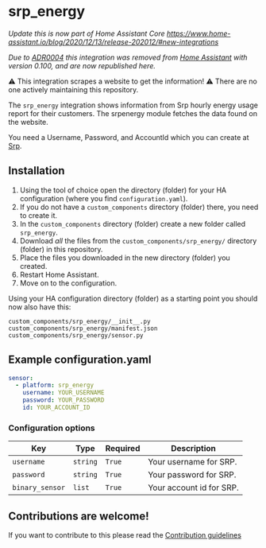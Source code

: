 # srp_energy

_Update this is now part of Home Assistant Core https://www.home-assistant.io/blog/2020/12/13/release-202012/#new-integrations_

_Due to [ADR0004](https://github.com/home-assistant/architecture/blob/master/adr/0004-webscraping.md) this integration was removed from [Home Assistant](https://github.com/home-assistant/home-assistant/tree/0.99.0) with version 0.100, and are now republished here._

⚠️ This integration scrapes a website to get the information!
⚠️ There are no one actively maintaining this repository.

The `srp_energy` integration shows information from Srp hourly energy usage report for their customers. The srpenergy module fetches the data found on the website.

You need a Username, Password, and AccountId which you can create at [Srp](https://www.srpnet.com).

## Installation

1. Using the tool of choice open the directory (folder) for your HA configuration (where you find `configuration.yaml`).
2. If you do not have a `custom_components` directory (folder) there, you need to create it.
3. In the `custom_components` directory (folder) create a new folder called `srp_energy`.
4. Download _all_ the files from the `custom_components/srp_energy/` directory (folder) in this repository.
5. Place the files you downloaded in the new directory (folder) you created.
6. Restart Home Assistant.
7. Move on to the configuration.

Using your HA configuration directory (folder) as a starting point you should now also have this:

```text
custom_components/srp_energy/__init__.py
custom_components/srp_energy/manifest.json
custom_components/srp_energy/sensor.py
```

## Example configuration.yaml

```yaml
sensor:
  - platform: srp_energy
    username: YOUR_USERNAME
    password: YOUR_PASSWORD
    id: YOUR_ACCOUNT_ID
```

### Configuration options

Key | Type | Required | Description
-- | -- | -- | --
`username` | `string` | `True` | Your username for SRP.
`password` | `string` | `True` | Your password for SRP.
`binary_sensor` | `list` | `True` | Your account id for SRP.

## Contributions are welcome!

If you want to contribute to this please read the [Contribution guidelines](CONTRIBUTING.md)
